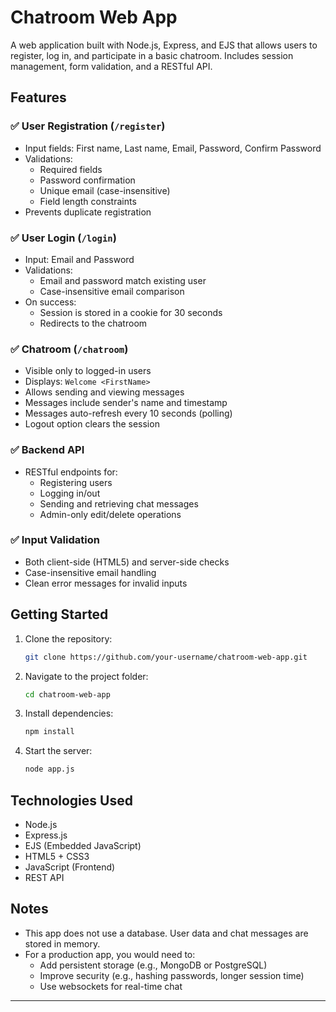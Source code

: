 # Chatroom Web App

A web application built with Node.js, Express, and EJS that allows users to register, log in, and participate in a basic chatroom. Includes session management, form validation, and a RESTful API.

## Features

### ✅ User Registration (`/register`)
- Input fields: First name, Last name, Email, Password, Confirm Password
- Validations:
    - Required fields
    - Password confirmation
    - Unique email (case-insensitive)
    - Field length constraints
- Prevents duplicate registration

### ✅ User Login (`/login`)
- Input: Email and Password
- Validations:
    - Email and password match existing user
    - Case-insensitive email comparison
- On success:
    - Session is stored in a cookie for 30 seconds
    - Redirects to the chatroom

### ✅ Chatroom (`/chatroom`)
- Visible only to logged-in users
- Displays: `Welcome <FirstName>`
- Allows sending and viewing messages
- Messages include sender's name and timestamp
- Messages auto-refresh every 10 seconds (polling)
- Logout option clears the session

### ✅ Backend API
- RESTful endpoints for:
    - Registering users
    - Logging in/out
    - Sending and retrieving chat messages
    - Admin-only edit/delete operations

### ✅ Input Validation
- Both client-side (HTML5) and server-side checks
- Case-insensitive email handling
- Clean error messages for invalid inputs

## Getting Started

1. Clone the repository:
   ```bash
   git clone https://github.com/your-username/chatroom-web-app.git
   ```

2. Navigate to the project folder:
   ```bash
   cd chatroom-web-app
   ```

3. Install dependencies:
   ```bash
   npm install
   ```

4. Start the server:
   ```bash
   node app.js
   ```

## Technologies Used

- Node.js
- Express.js
- EJS (Embedded JavaScript)
- HTML5 + CSS3
- JavaScript (Frontend)
- REST API

## Notes

- This app does not use a database. User data and chat messages are stored in memory.
- For a production app, you would need to:
    - Add persistent storage (e.g., MongoDB or PostgreSQL)
    - Improve security (e.g., hashing passwords, longer session time)
    - Use websockets for real-time chat

---

